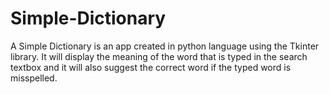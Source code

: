 # Simple-Dictionary
A Simple Dictionary is an app created in python language using the Tkinter library. It will display the meaning of the word that is typed in the search textbox and it will also suggest the correct word if the typed word is misspelled.
